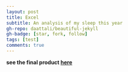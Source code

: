 ```yaml
---
layout: post
title: Excel
subtitle: An analysis of my sleep this year
gh-repo: daattali/beautiful-jekyll
gh-badge: [star, fork, follow]
tags: [test]
comments: true
---
```


**see the final product [here](excel.md)**
